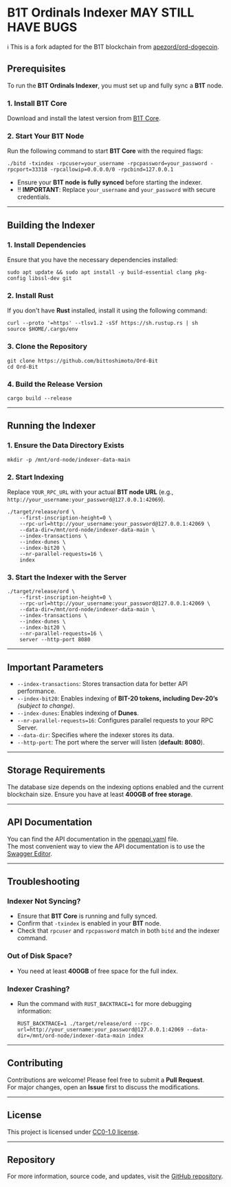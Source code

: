 
# B1T Ordinals Indexer MAY STILL HAVE BUGS

ℹ️ This is a fork adapted for the B1T blockchain from [apezord/ord-dogecoin](https://github.com/apezord/ord-dogecoin).

## **Prerequisites**
To run the **B1T Ordinals Indexer**, you must set up and fully sync a **B1T** node.

### 1. Install B1T Core  
Download and install the latest version from [B1T Core](https://github.com/bittoshimoto/Bit).

### 2. Start Your B1T Node  
Run the following command to start **B1T Core** with the required flags:

```shell
./bitd -txindex -rpcuser=your_username -rpcpassword=your_password -rpcport=33318 -rpcallowip=0.0.0.0/0 -rpcbind=127.0.0.1
```

- Ensure your **B1T node is fully synced** before starting the indexer.
- ‼️ **IMPORTANT**: Replace `your_username` and `your_password` with secure credentials.

---

## **Building the Indexer**

### 1. Install Dependencies  
Ensure that you have the necessary dependencies installed:

```shell
sudo apt update && sudo apt install -y build-essential clang pkg-config libssl-dev git
```

### 2. Install Rust  
If you don't have **Rust** installed, install it using the following command:

```shell
curl --proto '=https' --tlsv1.2 -sSf https://sh.rustup.rs | sh
source $HOME/.cargo/env
```

### 3. Clone the Repository  
```shell
git clone https://github.com/bittoshimoto/Ord-Bit
cd Ord-Bit
```

### 4. Build the Release Version  
```shell
cargo build --release
```

---

## **Running the Indexer**

### **1. Ensure the Data Directory Exists**
```shell
mkdir -p /mnt/ord-node/indexer-data-main
```

### **2. Start Indexing**
Replace `YOUR_RPC_URL` with your actual **B1T node URL** (e.g., `http://your_username:your_password@127.0.0.1:42069`).

```shell
./target/release/ord \
    --first-inscription-height=0 \
    --rpc-url=http://your_username:your_password@127.0.0.1:42069 \
    --data-dir=/mnt/ord-node/indexer-data-main \
    --index-transactions \
    --index-dunes \
    --index-bit20 \
    --nr-parallel-requests=16 \
    index
```

### **3. Start the Indexer with the Server**
```shell
./target/release/ord \
    --first-inscription-height=0 \
    --rpc-url=http://your_username:your_password@127.0.0.1:42069 \
    --data-dir=/mnt/ord-node/indexer-data-main \
    --index-transactions \
    --index-dunes \
    --index-bit20 \
    --nr-parallel-requests=16 \
    server --http-port 8080
```

---

## **Important Parameters**
- `--index-transactions`: Stores transaction data for better API performance.
- `--index-bit20`: Enables indexing of **BIT-20 tokens, including Dev-20’s** *(subject to change)*.
- `--index-dunes`: Enables indexing of **Dunes**.
- `--nr-parallel-requests=16`: Configures parallel requests to your RPC Server.
- `--data-dir`: Specifies where the indexer stores its data.
- `--http-port`: The port where the server will listen (**default: 8080**).

---

## **Storage Requirements**
The database size depends on the indexing options enabled and the current blockchain size. Ensure you have at least **400GB of free storage**.

---

## **API Documentation**
You can find the API documentation in the [openapi.yaml](https://github.com/bittoshimoto/Ord-Bit/blob/main/openapi.yaml) file.  
The most convenient way to view the API documentation is to use the [Swagger Editor](https://editor.swagger.io/).

---

## **Troubleshooting**

### **Indexer Not Syncing?**
- Ensure that **B1T Core** is running and fully synced.
- Confirm that `-txindex` is enabled in your **B1T** node.
- Check that `rpcuser` and `rpcpassword` match in both `bitd` and the indexer command.

### **Out of Disk Space?**
- You need at least **400GB** of free space for the full index.

### **Indexer Crashing?**
- Run the command with `RUST_BACKTRACE=1` for more debugging information:
  ```shell
  RUST_BACKTRACE=1 ./target/release/ord --rpc-url=http://your_username:your_password@127.0.0.1:42069 --data-dir=/mnt/ord-node/indexer-data-main index
  ```

---

## **Contributing**
Contributions are welcome! Please feel free to submit a **Pull Request**.  
For major changes, open an **Issue** first to discuss the modifications.

---

## **License**
This project is licensed under [CC0-1.0 license](https://github.com/bittoshimoto/Ord-Bit/blob/main/LICENSE).

---

## **Repository**
For more information, source code, and updates, visit the [GitHub repository](https://github.com/bittoshimoto/Ord-Bit).
```

